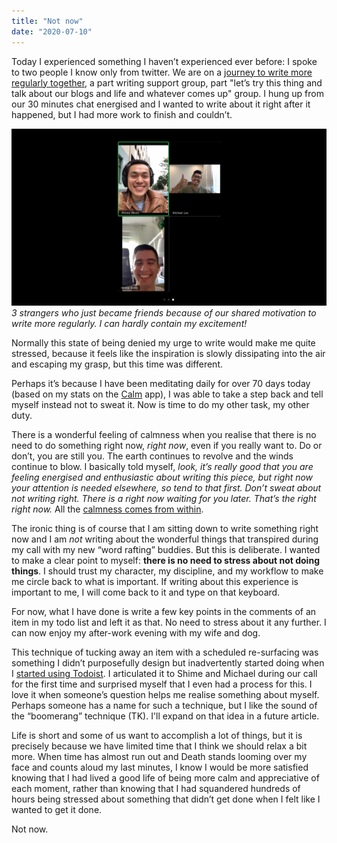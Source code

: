 ```yaml
---
title: "Not now"
date: "2020-07-10"
---
```


Today I experienced something I haven’t experienced ever before: I spoke to two people I know only from twitter. We are on a [journey to write more regularly together](/2020-06-28-word-rafting), a part writing support group, part "let’s try this thing and talk about our blogs and life and whatever comes up" group. I hung up from our 30 minutes chat energised and I wanted to write about it right after it happened, but I had more work to finish and couldn’t.

![screenshot of the zoom call of 3 of us "word rafters"](images/word-rafters-rectangular.png)
_3 strangers who just became friends because of our shared motivation to write more regularly. I can hardly contain my excitement!_

Normally this state of being denied my urge to write would make me quite stressed, because it feels like the inspiration is slowly dissipating into the air and escaping my grasp, but this time was different.

Perhaps it’s because I have been meditating daily for over 70 days today (based on my stats on the [Calm](https://calm.com) app), I was able to take a step back and tell myself instead not to sweat it. Now is time to do my other task, my other duty. 

There is a wonderful feeling of calmness when you realise that there is no need to do something right now, *right now*, even if you really want to. Do or don’t, you are still you. The earth continues to revolve and the winds continue to blow. I basically told myself, _look, it’s really good that you are feeling energised and enthusiastic about writing this piece, but right now your attention is needed elsewhere, so tend to that first. Don’t sweat about not writing right. There is a right now waiting for you later. That’s the right right now._ All the [calmness comes from within](/2018-08-12-all-the-peace-from-within).

The ironic thing is of course that I am sitting down to write something right now and I am _not_ writing about the wonderful things that transpired during my call with my new “word rafting” buddies. But this is deliberate. I wanted to make a clear point to myself: **there is no need to stress about not doing things**. I should trust my character, my discipline, and my workflow to make me circle back to what is important. If writing about this experience is important to me, I will come back to it and type on that keyboard.

For now, what I have done is write a few key points in the comments of an item in my todo list and left it as that. No need to stress about it any further. I can now enjoy my after-work evening with my wife and dog.

This technique of tucking away an item with a scheduled re-surfacing was something I didn’t purposefully design but inadvertently started doing when I [started using Todoist](/2020-03-25-moving-from-wunderlist-to-todoist). I articulated it to Shime and Michael during our call for the first time and surprised myself that I even had a process for this. I love it when someone’s question helps me realise something about myself. Perhaps someone has a name for such a technique, but I like the sound of the “boomerang” technique (TK). I'll expand on that idea in a future article.

Life is short and some of us want to accomplish a lot of things, but it is precisely because we have limited time that I think we should relax a bit more. When time has almost run out and Death stands looming over my face and counts aloud my last minutes, I know I would be more satisfied knowing that I had lived a good life of being more calm and appreciative of each moment, rather than knowing that I had squandered hundreds of hours being stressed about something that didn’t get done when I felt like I wanted to get it done.

Not now.